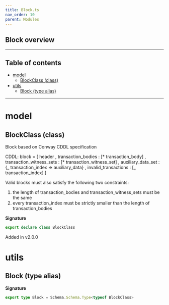 ```yaml
---
title: Block.ts
nav_order: 10
parent: Modules
---
```


## Block overview

---

<h2 class="text-delta">Table of contents</h2>

- [model](#model)
  - [BlockClass (class)](#blockclass-class)
- [utils](#utils)
  - [Block (type alias)](#block-type-alias)

---

# model

## BlockClass (class)

Block based on Conway CDDL specification

CDDL: block =
[ header
, transaction_bodies : [* transaction_body]
, transaction_witness_sets : [* transaction_witness_set]
, auxiliary_data_set : {_ transaction_index => auxiliary_data}
, invalid_transactions : [_ transaction_index]
]

Valid blocks must also satisfy the following two constraints:

1. the length of transaction_bodies and transaction_witness_sets
   must be the same
2. every transaction_index must be strictly smaller than the
   length of transaction_bodies

**Signature**

```ts
export declare class BlockClass
```

Added in v2.0.0

# utils

## Block (type alias)

**Signature**

```ts
export type Block = Schema.Schema.Type<typeof BlockClass>
```
